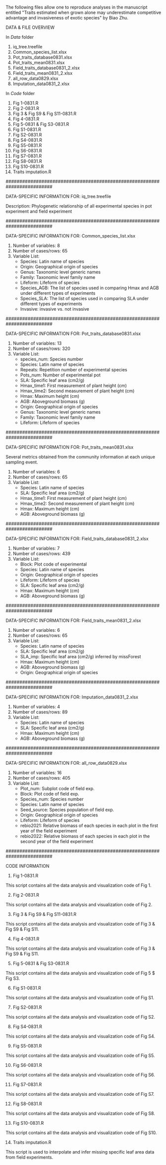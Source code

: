 The following files allow one to reproduce analyses in the manuscript entitled "Traits estimated when grown alone may underestimate competitive advantage and invasiveness of exotic species" by Biao Zhu.

DATA & FILE OVERVIEW

In *Data* folder
1)  iq_tree.treefile
2)  Common_species_list.xlsx
3)  Pot_traits_database0831.xlsx
4)  Pot_traits_mean0831.xlsx
5)  Field_traits_database0831_2.xlsx
6)  Field_traits_mean0831_2.xlsx
7)  all_row_data0829.xlsx
8)  Imputation_data0831_2.xlsx

In *Code* folder
1)  Fig 1-0831.R
2)  Fig 2-0831.R
3)  Fig 3 & Fig S9 & Fig S11-0831.R
4)  Fig 4-0831.R
5)  Fig 5-0831 & Fig S3-0831.R
6)  Fig S1-0831.R
7)  Fig S2-0831.R
8)  Fig S4-0831.R
9)  Fig S5-0831.R
10)  Fig S6-0831.R
11)  Fig S7-0831.R
12)  Fig S8-0831.R
13)  Fig S10-0831.R
14)  Traits imputation.R

#########################################################################

DATA-SPECIFIC INFORMATION FOR: iq_tree.treefile

Description: Phylogenetic relationship of all experimental species in pot experiment and field experiment

#########################################################################

DATA-SPECIFIC INFORMATION FOR: Common_species_list.xlsx

1. Number of variables: 8
2. Number of cases/rows: 65
3. Variable List:
    * Species: Latin name of species
    * Origin: Geographical origin of species
    * Genus: Taxonomic level generic names
    * Family: Taxonomic level family name
    * Lifeform: Lifeform of species
    * Species_AGB: The list of species used in comparing Hmax and AGB under different types of experiments
    * Species_SLA: The list of species used in comparing SLA under different types of experiments
    * Invasive: invasive vs. not invasive

#########################################################################

DATA-SPECIFIC INFORMATION FOR: Pot_traits_database0831.xlsx

1. Number of variables: 13
2. Number of cases/rows: 320
3. Variable List:
    * species_num: Species number 
    * Species: Latin name of species
    * Repeats: Repetition number of experimental species
    * Pots_num: Number of experimental pot
    * SLA: Specific leaf area (cm2/g)
    * Hmax_time1:  First measurement of plant height (cm)
    * Hmax_time2:  Second measurement of plant height (cm)
    * Hmax:  Maximum height (cm)
    * AGB: Aboveground biomass (g)
    * Origin:  Geographical origin of species
    * Genus: Taxonomic level generic names
    * Family: Taxonomic level family name
    * Lifeform: Lifeform of species

#########################################################################

DATA-SPECIFIC INFORMATION FOR: Pot_traits_mean0831.xlsx

Several metrics obtained from the community information at each unique sampling event.

1. Number of variables: 6
2. Number of cases/rows: 65
3. Variable List:
    * Species: Latin name of species
    * SLA: Specific leaf area (cm2/g)
    * Hmax_time1:  First measurement of plant height (cm)
    * Hmax_time2:  Second measurement of plant height (cm)
    * Hmax:  Maximum height (cm)
    * AGB: Aboveground biomass (g)

#########################################################################

DATA-SPECIFIC INFORMATION FOR: Field_traits_database0831_2.xlsx

1. Number of variables: 7
2. Number of cases/rows: 439
3. Variable List:
    * Block: Plot code of experimental 
    * Species: Latin name of species
    * Origin:  Geographical origin of species
    * Lifeform: Lifeform of species
    * SLA: Specific leaf area (cm2/g)
    * Hmax:  Maximum height (cm)
    * AGB: Aboveground biomass (g)

#########################################################################

DATA-SPECIFIC INFORMATION FOR: Field_traits_mean0831_2.xlsx

1. Number of variables: 6
2. Number of cases/rows: 65
3. Variable List:
    * Species: Latin name of species
    * SLA: Specific leaf area (cm2/g)
    * SLA_imp: Specific leaf area (cm2/g) inferred by missForest
    * Hmax:  Maximum height (cm)
    * AGB: Aboveground biomass (g)
    * Origin:  Geographical origin of species

#########################################################################

DATA-SPECIFIC INFORMATION FOR: Imputation_data0831_2.xlsx

1. Number of variables: 4
2. Number of cases/rows: 89
3. Variable List:
    * Species: Latin name of species
    * SLA: Specific leaf area (cm2/g)
    * Hmax:  Maximum height (cm)
    * AGB: Aboveground biomass (g)

#########################################################################

DATA-SPECIFIC INFORMATION FOR: all_row_data0829.xlsx

1. Number of variables: 16
2. Number of cases/rows: 405
3. Variable List:
    * Plot_num: Subplot code of field exp.
    * Block: Plot code of field exp.
    * Species_num:  Species number
    * Species: Latin name of species
    * Seed_source: Species population of field exp.
    * Origin:  Geographical origin of species
    * Lifeform: Lifeform of species
    * rebio2021: Relative biomass of each species in each plot in the first year of the field experiment
    * rebio2022: Relative biomass of each species in each plot in the second year of the field experiment

#########################################################################


CODE INFORMATION

1)  Fig 1-0831.R

This script contains all the data analysis and visualization code of Fig 1.

2)  Fig 2-0831.R

This script contains all the data analysis and visualization code of Fig 2.

3)  Fig 3 & Fig S9 & Fig S11-0831.R

This script contains all the data analysis and visualization code of Fig 3 & Fig S9 & Fig S11.

4)  Fig 4-0831.R

This script contains all the data analysis and visualization code of Fig 3 & Fig S9 & Fig S11.

5)  Fig 5-0831 & Fig S3-0831.R

This script contains all the data analysis and visualization code of Fig 5 $ Fig S3.

6)  Fig S1-0831.R

This script contains all the data analysis and visualization code of Fig S1.

7)  Fig S2-0831.R

This script contains all the data analysis and visualization code of Fig S2.

8)  Fig S4-0831.R

This script contains all the data analysis and visualization code of Fig S4.

9)  Fig S5-0831.R

This script contains all the data analysis and visualization code of Fig S5.

10)  Fig S6-0831.R

This script contains all the data analysis and visualization code of Fig S6.

11)  Fig S7-0831.R

This script contains all the data analysis and visualization code of Fig S7.

12)  Fig S8-0831.R

This script contains all the data analysis and visualization code of Fig S8.

13)  Fig S10-0831.R

This script contains all the data analysis and visualization code of Fig S10.

14)  Traits imputation.R

This script is used to interpolate and infer missing specific leaf area data from field experiments.

